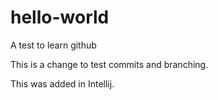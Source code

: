# hello-world
A test to learn github

This is a change to test commits and branching.

This was added in Intellij.
